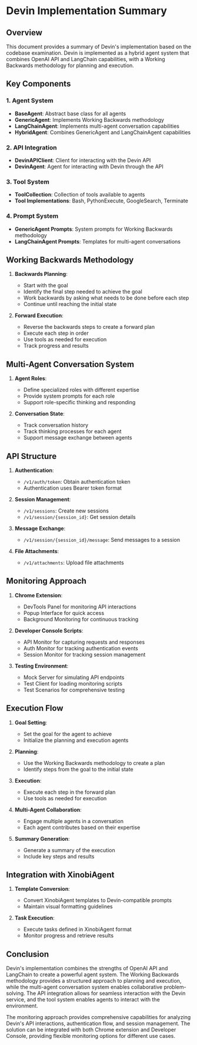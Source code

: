 # Devin Implementation Summary

## Overview

This document provides a summary of Devin's implementation based on the codebase examination. Devin is implemented as a hybrid agent system that combines OpenAI API and LangChain capabilities, with a Working Backwards methodology for planning and execution.

## Key Components

### 1. Agent System

- **BaseAgent**: Abstract base class for all agents
- **GenericAgent**: Implements Working Backwards methodology
- **LangChainAgent**: Implements multi-agent conversation capabilities
- **HybridAgent**: Combines GenericAgent and LangChainAgent capabilities

### 2. API Integration

- **DevinAPIClient**: Client for interacting with the Devin API
- **DevinAgent**: Agent for interacting with Devin through the API

### 3. Tool System

- **ToolCollection**: Collection of tools available to agents
- **Tool Implementations**: Bash, PythonExecute, GoogleSearch, Terminate

### 4. Prompt System

- **GenericAgent Prompts**: System prompts for Working Backwards methodology
- **LangChainAgent Prompts**: Templates for multi-agent conversations

## Working Backwards Methodology

1. **Backwards Planning**:
   - Start with the goal
   - Identify the final step needed to achieve the goal
   - Work backwards by asking what needs to be done before each step
   - Continue until reaching the initial state

2. **Forward Execution**:
   - Reverse the backwards steps to create a forward plan
   - Execute each step in order
   - Use tools as needed for execution
   - Track progress and results

## Multi-Agent Conversation System

1. **Agent Roles**:
   - Define specialized roles with different expertise
   - Provide system prompts for each role
   - Support role-specific thinking and responding

2. **Conversation State**:
   - Track conversation history
   - Track thinking processes for each agent
   - Support message exchange between agents

## API Structure

1. **Authentication**:
   - `/v1/auth/token`: Obtain authentication token
   - Authentication uses Bearer token format

2. **Session Management**:
   - `/v1/sessions`: Create new sessions
   - `/v1/session/{session_id}`: Get session details

3. **Message Exchange**:
   - `/v1/session/{session_id}/message`: Send messages to a session

4. **File Attachments**:
   - `/v1/attachments`: Upload file attachments

## Monitoring Approach

1. **Chrome Extension**:
   - DevTools Panel for monitoring API interactions
   - Popup Interface for quick access
   - Background Monitoring for continuous tracking

2. **Developer Console Scripts**:
   - API Monitor for capturing requests and responses
   - Auth Monitor for tracking authentication events
   - Session Monitor for tracking session management

3. **Testing Environment**:
   - Mock Server for simulating API endpoints
   - Test Client for loading monitoring scripts
   - Test Scenarios for comprehensive testing

## Execution Flow

1. **Goal Setting**:
   - Set the goal for the agent to achieve
   - Initialize the planning and execution agents

2. **Planning**:
   - Use the Working Backwards methodology to create a plan
   - Identify steps from the goal to the initial state

3. **Execution**:
   - Execute each step in the forward plan
   - Use tools as needed for execution

4. **Multi-Agent Collaboration**:
   - Engage multiple agents in a conversation
   - Each agent contributes based on their expertise

5. **Summary Generation**:
   - Generate a summary of the execution
   - Include key steps and results

## Integration with XinobiAgent

1. **Template Conversion**:
   - Convert XinobiAgent templates to Devin-compatible prompts
   - Maintain visual formatting guidelines

2. **Task Execution**:
   - Execute tasks defined in XinobiAgent format
   - Monitor progress and retrieve results

## Conclusion

Devin's implementation combines the strengths of OpenAI API and LangChain to create a powerful agent system. The Working Backwards methodology provides a structured approach to planning and execution, while the multi-agent conversation system enables collaborative problem-solving. The API integration allows for seamless interaction with the Devin service, and the tool system enables agents to interact with the environment.

The monitoring approach provides comprehensive capabilities for analyzing Devin's API interactions, authentication flow, and session management. The solution can be integrated with both Chrome extension and Developer Console, providing flexible monitoring options for different use cases.
